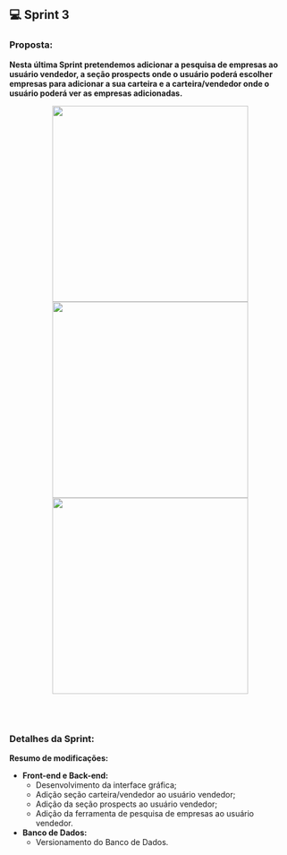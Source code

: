 ## 💻 Sprint 3

### Proposta:
<b>Nesta última Sprint pretendemos adicionar a pesquisa de empresas ao usuário vendedor, a seção prospects onde o usuário poderá escolher empresas para adicionar a sua carteira e a carteira/vendedor onde o usuário poderá ver as empresas adicionadas.</b>

<p align=center>
<img src="https://github.com/MaXximiles/API5-SEM/blob/main/Documentação/User%20Story%20Cards/USC07.png" width=350> 
<img src="https://github.com/MaXximiles/API5-SEM/blob/main/Documentação/User%20Story%20Cards/USC08.png" width=350>   
<img src="https://github.com/MaXximiles/API5-SEM/blob/main/Documentação/User%20Story%20Cards/USC09.png" width=350>  
</p></br><h1></h1>

### Detalhes da Sprint:
<b>Resumo de modificações:
- Front-end e Back-end:</b>
  - Desenvolvimento da interface gráfica;
  - Adição seção carteira/vendedor ao usuário vendedor;
  - Adição da seção prospects ao usuário vendedor; 
  - Adição da ferramenta de pesquisa de empresas ao usuário vendedor.
- <b>Banco de Dados:</b>
  - Versionamento do Banco de Dados.
</br>

<!--### APRESENTAÇÃO

</p></br><h1></h1>

### Screenshoots:-->


